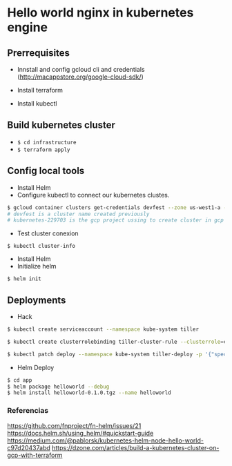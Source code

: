 # Hello world nginx in kubernetes engine

## Prerrequisites
- Innstall and config gcloud cli and credentials (http://macappstore.org/google-cloud-sdk/)

- Install terraform

- Install kubectl 

## Build kubernetes cluster

- ```$ cd infrastructure```
- ```$ terraform apply ```

## Config local tools
- Install Helm
- Configure kubectl to connect our kubernetes clustes.
```sh
$ gcloud container clusters get-credentials devfest --zone us-west1-a --project kubernetes-229703 
# devfest is a cluster name created previously 
# kubernetes-229703 is the gcp project ussing to create cluster in gcp 
```
- Test cluster conexion 
```
$ kubectl cluster-info
```
- Install Helm
- Initialize helm
```
$ helm init
```
## Deployments
 - Hack
```sh
$ kubectl create serviceaccount --namespace kube-system tiller

$ kubectl create clusterrolebinding tiller-cluster-rule --clusterrole=cluster-admin --serviceaccount=kube-system:tiller

$ kubectl patch deploy --namespace kube-system tiller-deploy -p '{"spec":{"template":{"spec":{"serviceAccount":"tiller"}}}}'

```

- Helm Deploy

```sh
$ cd app
$ helm package helloworld --debug
$ helm install helloworld-0.1.0.tgz --name helloworld
```



### Referencias
https://github.com/fnproject/fn-helm/issues/21
https://docs.helm.sh/using_helm/#quickstart-guide
https://medium.com/@pablorsk/kubernetes-helm-node-hello-world-c97d20437abd
https://dzone.com/articles/build-a-kubernetes-cluster-on-gcp-with-terraform
